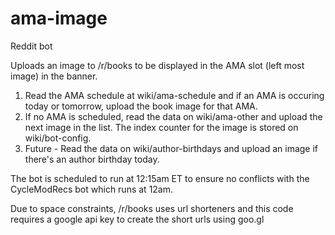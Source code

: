 # ama-image
Reddit bot

Uploads an image to /r/books to be displayed in the AMA slot (left most image) in the banner.

1) Read the AMA schedule at wiki/ama-schedule and if an AMA is occuring today or tomorrow, upload the book image for that AMA.  
2) If no AMA is scheduled, read the data on wiki/ama-other and upload the next image in the list.  The index counter for the image is stored on wiki/bot-config.
3) Future - Read the data on wiki/author-birthdays and upload an image if there's an author birthday today.

The bot is scheduled to run at 12:15am ET to ensure no conflicts with the CycleModRecs bot which runs at 12am.

Due to space constraints, /r/books uses url shorteners and this code requires a google api key to create the short urls using goo.gl

